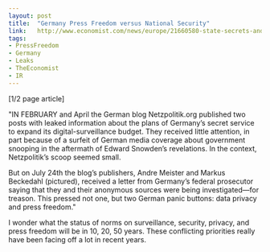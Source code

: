 ```yaml
---
layout: post
title:  "Germany Press Freedom versus National Security"
link:   http://www.economist.com/news/europe/21660580-state-secrets-and-press-freedom-internet-era-wiki-treason
tags:
- PressFreedom
- Germany
- Leaks
- TheEconomist
- IR
---
```


[1/2 page article]

"IN FEBRUARY and April the German blog Netzpolitik.org published two posts with leaked information about the plans of Germany’s secret service to expand its digital-surveillance budget. They received little attention, in part because of a surfeit of German media coverage about government snooping in the aftermath of Edward Snowden’s revelations. In the context, Netzpolitik’s scoop seemed small.

But on July 24th the blog’s publishers, Andre Meister and Markus Beckedahl (pictured), received a letter from Germany’s federal prosecutor saying that they and their anonymous sources were being investigated—for treason. This pressed not one, but two German panic buttons: data privacy and press freedom."

I wonder what the status of norms on surveillance, security, privacy, and press freedom will be in 10, 20, 50 years.  These conflicting priorities really have been facing off a lot in recent years. 